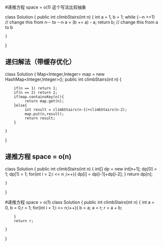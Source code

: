 #递推方程 space = o(1) 这个写法比较抽象

class Solution {
    public int climbStairs(int n) {
        int a = 1, b = 1;
        while (--n >=1) // change this from n-- to --n
            a = (b += a) - a;
        return b; // change this from a to b

    }
}

## 递归解法（带缓存优化）
class Solution {
    Map<Integer,Integer> map = new HashMap<Integer,Integer>();
    public int climbStairs(int n) {
        
        if(n == 1) return 1;
        if(n == 2) return 2;
        if(map.containsKey(n)){
             return map.get(n);
        }else{
             int result = climbStairs(n-1)+climbStairs(n-2);
             map.put(n,result);
             return result;
        }
     
    }
}

## 递推方程  space = o(n)
class Solution {
    public int climbStairs(int n) {
        int[] dp = new int[n+1];
        dp[0] = 1;
        dp[1] = 1;
        for(int i = 2;i <= n ;i++){
            dp[i] = dp[i-1]+dp[i-2];
        }
        return dp[n];

    }
}

#递推方程 space = o(1)
class Solution {
    public int climbStairs(int n) {
        int a = 0, b = 0,r = 1;
        for(int i = 1;i <= n;i++){
            b = a;
            a = r;
            r = a + b;
           

        }
        return r;

    }
}







